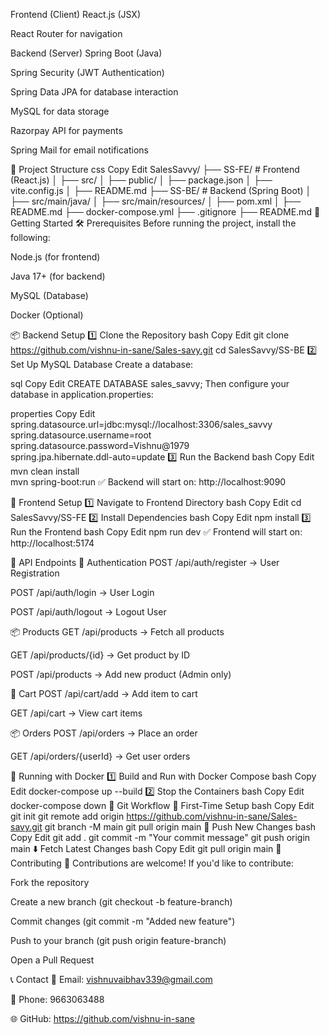 Frontend (Client)
React.js (JSX)

React Router for navigation

Backend (Server)
Spring Boot (Java)

Spring Security (JWT Authentication)

Spring Data JPA for database interaction

MySQL for data storage

Razorpay API for payments

Spring Mail for email notifications

📂 Project Structure
css
Copy
Edit
SalesSavvy/
├── SS-FE/                   # Frontend (React.js)
│   ├── src/
│   ├── public/
│   ├── package.json
│   ├── vite.config.js
│   ├── README.md
├── SS-BE/                   # Backend (Spring Boot)
│   ├── src/main/java/
│   ├── src/main/resources/
│   ├── pom.xml
│   ├── README.md
├── docker-compose.yml
├── .gitignore
├── README.md
🚀 Getting Started
🛠 Prerequisites
Before running the project, install the following:

Node.js (for frontend)

Java 17+ (for backend)

MySQL (Database)

Docker (Optional)

📦 Backend Setup
1️⃣ Clone the Repository
bash
Copy
Edit
git clone https://github.com/vishnu-in-sane/Sales-savy.git
cd SalesSavvy/SS-BE
2️⃣ Set Up MySQL Database
Create a database:

sql
Copy
Edit
CREATE DATABASE sales_savvy;
Then configure your database in application.properties:

properties
Copy
Edit
spring.datasource.url=jdbc:mysql://localhost:3306/sales_savvy  
spring.datasource.username=root  
spring.datasource.password=Vishnu@1979  
spring.jpa.hibernate.ddl-auto=update
3️⃣ Run the Backend
bash
Copy
Edit
mvn clean install  
mvn spring-boot:run
✅ Backend will start on: http://localhost:9090

🎨 Frontend Setup
1️⃣ Navigate to Frontend Directory
bash
Copy
Edit
cd SalesSavvy/SS-FE
2️⃣ Install Dependencies
bash
Copy
Edit
npm install
3️⃣ Run the Frontend
bash
Copy
Edit
npm run dev
✅ Frontend will start on: http://localhost:5174

🔗 API Endpoints
🔐 Authentication
POST /api/auth/register → User Registration

POST /api/auth/login → User Login

POST /api/auth/logout → Logout User

📦 Products
GET /api/products → Fetch all products

GET /api/products/{id} → Get product by ID

POST /api/products → Add new product (Admin only)

🛒 Cart
POST /api/cart/add → Add item to cart

GET /api/cart → View cart items

📦 Orders
POST /api/orders → Place an order

GET /api/orders/{userId} → Get user orders

🐳 Running with Docker
1️⃣ Build and Run with Docker Compose
bash
Copy
Edit
docker-compose up --build
2️⃣ Stop the Containers
bash
Copy
Edit
docker-compose down
📜 Git Workflow
🚀 First-Time Setup
bash
Copy
Edit
git init
git remote add origin https://github.com/vishnu-in-sane/Sales-savy.git
git branch -M main
git pull origin main
🌟 Push New Changes
bash
Copy
Edit
git add .
git commit -m "Your commit message"
git push origin main
⬇️ Fetch Latest Changes
bash
Copy
Edit
git pull origin main
📢 Contributing
🚀 Contributions are welcome! If you'd like to contribute:

Fork the repository

Create a new branch (git checkout -b feature-branch)

Commit changes (git commit -m "Added new feature")

Push to your branch (git push origin feature-branch)

Open a Pull Request

📞 Contact
📧 Email: vishnuvaibhav339@gmail.com

📱 Phone: 9663063488

🌐 GitHub: https://github.com/vishnu-in-sane

